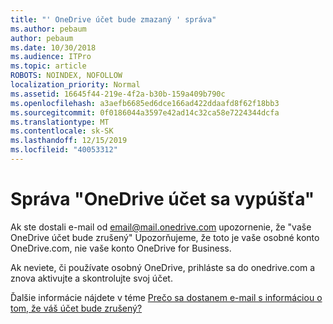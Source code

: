 ```yaml
---
title: "' OneDrive účet bude zmazaný ' správa"
ms.author: pebaum
author: pebaum
ms.date: 10/30/2018
ms.audience: ITPro
ms.topic: article
ROBOTS: NOINDEX, NOFOLLOW
localization_priority: Normal
ms.assetid: 16645f44-219e-4f2a-b30b-159a409b790c
ms.openlocfilehash: a3aefb6685ed6dce166ad422ddaafd8f62f18bb3
ms.sourcegitcommit: 0f0186044a3597e42ad14c32ca58e7224344dcfa
ms.translationtype: MT
ms.contentlocale: sk-SK
ms.lasthandoff: 12/15/2019
ms.locfileid: "40053312"
---
```

# <a name="onedrive-account-will-be-deleted-message"></a>Správa "OneDrive účet sa vypúšťa"

Ak ste dostali e-mail od email@mail.onedrive.com upozornenie, že "vaše OneDrive účet bude zrušený" Upozorňujeme, že toto je vaše osobné konto OneDrive.com, nie vaše konto OneDrive for Business. 
  
Ak neviete, či používate osobný OneDrive, prihláste sa do onedrive.com a znova aktivujte a skontrolujte svoj účet.
  
Ďalšie informácie nájdete v téme [Prečo sa dostanem e-mail s informáciou o tom, že váš účet bude zrušený?](https://go.microsoft.com/fwlink/?linkid=2036151&amp;clcid=0x409)
  

